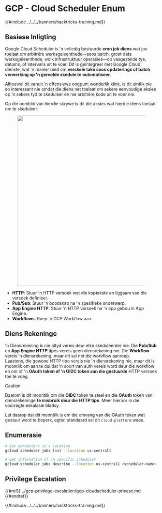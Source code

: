# GCP - Cloud Scheduler Enum

{{#include ../../../banners/hacktricks-training.md}}

## Basiese Inligting

Google Cloud Scheduler is 'n volledig bestuurde **cron job diens** wat jou toelaat om arbitrêre werksgeleenthede—soos batch, groot data werksgeleenthede, wolk infrastruktuur operasies—op vasgestelde tye, datums, of intervalls uit te voer. Dit is geïntegreer met Google Cloud dienste, wat 'n manier bied om **verskeie take soos opdaterings of batch verwerking op 'n gereelde skedule te outomatiseer**.

Alhoewel dit vanuit 'n offensiewe oogpunt wonderlik klink, is dit eintlik nie so interessant nie omdat die diens net toelaat om sekere eenvoudige aksies op 'n sekere tyd te skeduleer en nie arbitrêre kode uit te voer nie.

Op die oomblik van hierdie skrywe is dit die aksies wat hierdie diens toelaat om te skeduleer:

<figure><img src="../../../images/image (347).png" alt="" width="563"><figcaption></figcaption></figure>

- **HTTP**: Stuur 'n HTTP versoek wat die koptekste en liggaam van die versoek definieer.
- **Pub/Sub**: Stuur 'n boodskap na 'n spesifieke onderwerp.
- **App Engine HTTP**: Stuur 'n HTTP versoek na 'n app gebou in App Engine.
- **Workflows**: Roep 'n GCP Workflow aan.

## Diens Rekeninge

'n Diensrekening is nie altyd vereis deur elke skeduleerder nie. Die **Pub/Sub** en **App Engine HTTP** tipes vereis geen diensrekening nie. Die **Workflow** vereis 'n diensrekening, maar dit sal net die workflow aanroep.\
Laastens, die gewone HTTP tipe vereis nie 'n diensrekening nie, maar dit is moontlik om aan te dui dat 'n soort van auth vereis word deur die workflow en om óf 'n **OAuth token of 'n OIDC token aan die gestuurde** HTTP versoek toe te voeg.

> [!CAUTION]
> Daarom is dit moontlik om die **OIDC** token te steel en die **OAuth** token van diensrekeninge **te misbruik deur die HTTP tipe**. Meer hieroor in die voorregte eskalasie bladsy.

Let daarop dat dit moontlik is om die omvang van die OAuth token wat gestuur word te beperk, egter, standaard sal dit `cloud-platform` wees.

## Enumerasie
```bash
# Get schedulers in a location
gcloud scheduler jobs list --location us-central1

# Get information of an specific scheduler
gcloud scheduler jobs describe --location us-central1 <scheduler-name>
```
## Privilege Escalation

{{#ref}}
../gcp-privilege-escalation/gcp-cloudscheduler-privesc.md
{{#endref}}

{{#include ../../../banners/hacktricks-training.md}}
